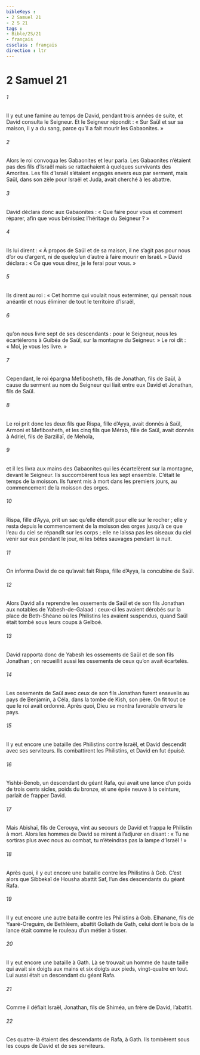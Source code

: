 ```yaml
---
bibleKeys : 
- 2 Samuel 21
- 2 S 21
tags : 
- Bible/2S/21
- français
cssclass : français
direction : ltr
---
```


# 2 Samuel 21

###### 1
Il y eut une famine au temps de David, pendant trois années de suite, et David consulta le Seigneur. Et le Seigneur répondit : « Sur Saül et sur sa maison, il y a du sang, parce qu’il a fait mourir les Gabaonites. »
###### 2
Alors le roi convoqua les Gabaonites et leur parla. Les Gabaonites n’étaient pas des fils d’Israël mais se rattachaient à quelques survivants des Amorites. Les fils d’Israël s’étaient engagés envers eux par serment, mais Saül, dans son zèle pour Israël et Juda, avait cherché à les abattre.
###### 3
David déclara donc aux Gabaonites : « Que faire pour vous et comment réparer, afin que vous bénissiez l’héritage du Seigneur ? »
###### 4
Ils lui dirent : « À propos de Saül et de sa maison, il ne s’agit pas pour nous d’or ou d’argent, ni de quelqu’un d’autre à faire mourir en Israël. » David déclara : « Ce que vous direz, je le ferai pour vous. »
###### 5
Ils dirent au roi : « Cet homme qui voulait nous exterminer, qui pensait nous anéantir et nous éliminer de tout le territoire d’Israël,
###### 6
qu’on nous livre sept de ses descendants : pour le Seigneur, nous les écartèlerons à Guibéa de Saül, sur la montagne du Seigneur. » Le roi dit : « Moi, je vous les livre. »
###### 7
Cependant, le roi épargna Mefibosheth, fils de Jonathan, fils de Saül, à cause du serment au nom du Seigneur qui liait entre eux David et Jonathan, fils de Saül.
###### 8
Le roi prit donc les deux fils que Rispa, fille d’Ayya, avait donnés à Saül, Armoni et Mefibosheth, et les cinq fils que Mérab, fille de Saül, avait donnés à Adriel, fils de Barzillaï, de Mehola,
###### 9
et il les livra aux mains des Gabaonites qui les écartelèrent sur la montagne, devant le Seigneur. Ils succombèrent tous les sept ensemble. C’était le temps de la moisson. Ils furent mis à mort dans les premiers jours, au commencement de la moisson des orges.
###### 10
Rispa, fille d’Ayya, prit un sac qu’elle étendit pour elle sur le rocher ; elle y resta depuis le commencement de la moisson des orges jusqu’à ce que l’eau du ciel se répandît sur les corps ; elle ne laissa pas les oiseaux du ciel venir sur eux pendant le jour, ni les bêtes sauvages pendant la nuit.
###### 11
On informa David de ce qu’avait fait Rispa, fille d’Ayya, la concubine de Saül.
###### 12
Alors David alla reprendre les ossements de Saül et de son fils Jonathan aux notables de Yabesh-de-Galaad : ceux-ci les avaient dérobés sur la place de Beth-Shéane où les Philistins les avaient suspendus, quand Saül était tombé sous leurs coups à Gelboé.
###### 13
David rapporta donc de Yabesh les ossements de Saül et de son fils Jonathan ; on recueillit aussi les ossements de ceux qu’on avait écartelés.
###### 14
Les ossements de Saül avec ceux de son fils Jonathan furent ensevelis au pays de Benjamin, à Céla, dans la tombe de Kish, son père. On fit tout ce que le roi avait ordonné. Après quoi, Dieu se montra favorable envers le pays.
###### 15
Il y eut encore une bataille des Philistins contre Israël, et David descendit avec ses serviteurs. Ils combattirent les Philistins, et David en fut épuisé.
###### 16
Yishbi-Benob, un descendant du géant Rafa, qui avait une lance d’un poids de trois cents sicles, poids du bronze, et une épée neuve à la ceinture, parlait de frapper David.
###### 17
Mais Abishaï, fils de Cerouya, vint au secours de David et frappa le Philistin à mort. Alors les hommes de David se mirent à l’adjurer en disant : « Tu ne sortiras plus avec nous au combat, tu n’éteindras pas la lampe d’Israël ! »
###### 18
Après quoi, il y eut encore une bataille contre les Philistins à Gob. C’est alors que Sibbekaï de Housha abattit Saf, l’un des descendants du géant Rafa.
###### 19
Il y eut encore une autre bataille contre les Philistins à Gob. Elhanane, fils de Yaaré-Oreguim, de Bethléem, abattit Goliath de Gath, celui dont le bois de la lance était comme le rouleau d’un métier à tisser.
###### 20
Il y eut encore une bataille à Gath. Là se trouvait un homme de haute taille qui avait six doigts aux mains et six doigts aux pieds, vingt-quatre en tout. Lui aussi était un descendant du géant Rafa.
###### 21
Comme il défiait Israël, Jonathan, fils de Shiméa, un frère de David, l’abattit.
###### 22
Ces quatre-là étaient des descendants de Rafa, à Gath. Ils tombèrent sous les coups de David et de ses serviteurs.
